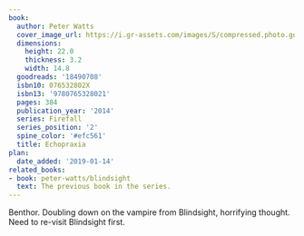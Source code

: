 ```yaml
---
book:
  author: Peter Watts
  cover_image_url: https://i.gr-assets.com/images/S/compressed.photo.goodreads.com/books/1380224957l/18490708._SX98_.jpg
  dimensions:
    height: 22.0
    thickness: 3.2
    width: 14.8
  goodreads: '18490708'
  isbn10: 076532802X
  isbn13: '9780765328021'
  pages: 384
  publication_year: '2014'
  series: Firefall
  series_position: '2'
  spine_color: '#efc561'
  title: Echopraxia
plan:
  date_added: '2019-01-14'
related_books:
- book: peter-watts/blindsight
  text: The previous book in the series.
---
```


Benthor. Doubling down on the vampire from Blindsight, horrifying thought. Need to re-visit Blindsight first.
